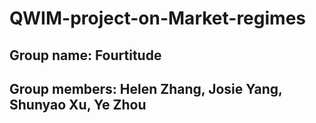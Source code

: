 # QWIM-project-on-Market-regimes
## Group name: Fourtitude
## Group members: Helen Zhang, Josie Yang,  Shunyao Xu, Ye Zhou
